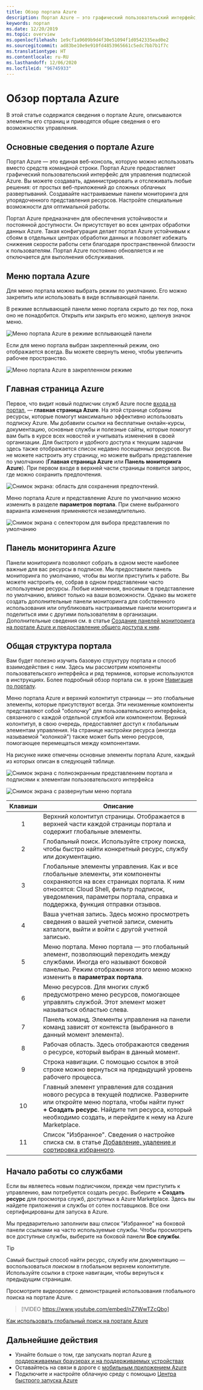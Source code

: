 ```yaml
---
title: Обзор портала Azure
description: Портал Azure — это графический пользовательский интерфейс, который можно использовать для управления службами Azure. Узнайте о навигации и поиске ресурсов на портале Azure.
keywords: портал
ms.date: 12/20/2019
ms.topic: overview
ms.openlocfilehash: 1e9cf1a9609b9d4f30e51094f1d0542335ead0e2
ms.sourcegitcommit: ad83be10e9e910fd4853965661c5edc7bb7b1f7c
ms.translationtype: HT
ms.contentlocale: ru-RU
ms.lasthandoff: 12/06/2020
ms.locfileid: "96745933"
---
```

# <a name="azure-portal-overview"></a>Обзор портала Azure

В этой статье содержатся сведения о портале Azure, описываются элементы его страниц и приводятся общие сведения о его возможностях управления.

## <a name="what-is-the-azure-portal"></a>Основные сведения о портале Azure

Портал Azure — это единая веб-консоль, которую можно использовать вместо средств командной строки. Портал Azure предоставляет графический пользовательский интерфейс для управления подпиской Azure. Вы можете создавать, администрировать и отслеживать любые решения: от простых веб-приложений до сложных облачных развертываний. Создавайте настраиваемые панели мониторинга для упорядоченного представления ресурсов. Настройте специальные возможности для оптимальной работы.

Портал Azure предназначен для обеспечения устойчивости и постоянной доступности. Он присутствует во всех центрах обработки данных Azure. Такая конфигурация делает портал Azure устойчивым к сбоям в отдельных центрах обработки данных и позволяет избежать снижения скорости работы сети благодаря пространственной близости к пользователям. Портал Azure постоянно обновляется и не отключается для выполнения обслуживания.

## <a name="azure-portal-menu"></a>Меню портала Azure

Для меню портала можно выбрать режим по умолчанию. Его можно закрепить или использовать в виде всплывающей панели.

В режиме всплывающей панели меню портала скрыто до тех пор, пока оно не понадобится. Открыть или закрыть его можно, щелкнув значок меню.

![Меню портала Azure в режиме всплывающей панели](./media/azure-portal-overview/azure-portal-overview-portal-menu-flyout.png)

Если для меню портала выбран закрепленный режим, оно отображается всегда. Вы можете свернуть меню, чтобы увеличить рабочее пространство.

![Меню портала Azure в закрепленном режиме](./media/azure-portal-overview/azure-portal-overview-portal-menu-expandcollapse.png)

## <a name="azure-home"></a>Главная страница Azure

Первое, что видит новый подписчик служб Azure после [входа на портал](https://portal.azure.com), — **главная страница Azure**. На этой странице собраны ресурсы, которые помогут максимально эффективно использовать подписку Azure. Мы добавили ссылки на бесплатные онлайн-курсы, документацию, основные службы и полезные сайты, которые помогут вам быть в курсе всех новостей и учитывать изменения в своей организации. Для быстрого и удобного доступа к текущим задачам здесь также отображается список недавно посещенных ресурсов. Вы не можете настроить эту страницу, но можете выбрать представление по умолчанию (**Главная страница Azure** или **Панель мониторинга Azure**). При первом входе в верхней части страницы появится запрос, где можно сохранить предпочтения.

![Снимок экрана: область для сохранения предпочтений.](./media/azure-portal-overview/azure-portal-default-view.png)

Меню портала Azure и представление Azure по умолчанию можно изменить в разделе **параметров портала**. При смене выбранного варианта изменения применяются незамедлительно.

![Снимок экрана с селектором для выбора представления по умолчанию](./media/azure-portal-overview/azure-portal-overview-portal-settings-menu-home.png)

## <a name="azure-dashboard"></a>Панель мониторинга Azure

Панели мониторинга позволяют собрать в одном месте наиболее важные для вас ресурсы в подписке. Мы предоставили панель мониторинга по умолчанию, чтобы вы могли приступить к работе. Вы можете настроить ее, собрав в одном представлении часто используемые ресурсы. Любые изменения, вносимые в представление по умолчанию, влияют только на ваши возможности. Однако вы можете создать дополнительные панели мониторинга для собственного использования или опубликовать настраиваемые панели мониторинга и поделиться ими с другими пользователям в организации. Дополнительные сведения см. в статье [Создание панелей мониторинга на портале Azure и предоставление общего доступа к ним](../azure-portal/azure-portal-dashboards.md).

## <a name="getting-around-the-portal"></a>Общая структура портала

Вам будет полезно изучить базовую структуру портала и способ взаимодействия с ним. Здесь мы рассмотрим компоненты пользовательского интерфейса и ряд терминов, которые используются в инструкциях. Более подробный обзор портала см. в уроке [Навигация по порталу](/learn/modules/tour-azure-portal/3-navigate-the-portal).

Меню портала Azure и верхний колонтитул страницы — это глобальные элементы, которые присутствуют всегда. Эти неизменные компоненты представляют собой "оболочку" для пользовательского интерфейса, связанного с каждой отдельной службой или компонентом. Верхний колонтитул, в свою очередь, предоставляет доступ к глобальным элементам управления. На странице настройки ресурса (иногда называемой "колонкой") также может быть меню ресурсов, помогающее перемещаться между компонентами.

На рисунке ниже отмечены основные элементы портала Azure, каждый из которых описан в следующей таблице.

![Снимок экрана с полноэкранным представлением портала и подписями к элементам пользовательского интерфейса](./media/azure-portal-overview/azure-portal-overview-portal-callouts.png)

![Снимок экрана с развернутым меню портала](./media/azure-portal-overview/azure-portal-overview-portal-menu-callouts.png)

|Клавиши|Описание
|:---:|---|
|1|Верхний колонтитул страницы. Отображается в верхней части каждой страницы портала и содержит глобальные элементы.|
|2| Глобальный поиск. Используйте строку поиска, чтобы быстро найти конкретный ресурс, службу или документацию.|
|3|Глобальные элементы управления. Как и все глобальные элементы, эти компоненты сохраняются на всех страницах портала. К ним относятся: Cloud Shell, фильтр подписок, уведомления, параметры портала, справка и поддержка, функция отправки отзывов.|
|4|Ваша учетная запись. Здесь можно просмотреть сведения о вашей учетной записи, сменить каталоги, выйти и войти с другой учетной записью.|
|5|Меню портала. Меню портала — это глобальный элемент, позволяющий переходить между службами. Иногда его называют боковой панелью. Режим отображения этого меню можно изменить в **параметрах портала**.|
|6|Меню ресурсов. Для многих служб предусмотрено меню ресурсов, помогающее управлять службой. Этот элемент может называться областью слева.|
|7|Панель команд. Элементы управления на панели команд зависят от контекста (выбранного в данный момент элемента).|
|8|Рабочая область.  Здесь отображаются сведения о ресурсе, который выбран в данный момент.|
|9|Строка навигации. С помощью ссылок в этой строке можно вернуться на предыдущий уровень рабочего процесса.|
|10|Главный элемент управления для создания нового ресурса в текущей подписке. Разверните или откройте меню портала, чтобы найти пункт **+ Создать ресурс**. Найдите тип ресурса, который необходимо создать, и перейдите к нему на Azure Marketplace.|
|11|Список "Избранное". Сведения о настройке списка см. в статье [Добавление, удаление и сортировка избранного](../azure-portal/azure-portal-add-remove-sort-favorites.md).|

## <a name="get-started-with-services"></a>Начало работы со службами

Если вы являетесь новым подписчиком, прежде чем приступить к управлению, вам потребуется создать ресурс. Выберите **+ Создать ресурс** для просмотра служб, доступных в Azure Marketplace. Здесь вы найдете приложения и службы от сотен поставщиков. Все они сертифицированы для запуска в Azure.

Мы предварительно заполнили ваш список "Избранное" на боковой панели ссылками на часто используемые службы.  Чтобы просмотреть все доступные службы, выберите на боковой панели **Все службы**.

> [!TIP]
> Самый быстрый способ найти ресурс, службу или документацию — воспользоваться *поиском* в глобальном верхнем колонтитуле. Используйте ссылки в строке навигации, чтобы вернуться к предыдущим страницам.
>
Просмотрите видеоролик с демонстрацией использования глобального поиска на портале Azure.


> [!VIDEO https://www.youtube.com/embed/nZ7WwTZcQbo]

[Как использовать глобальный поиск на портале Azure](https://www.youtube.com/watch?v=nZ7WwTZcQbo)

## <a name="next-steps"></a>Дальнейшие действия

* Узнайте больше о том, где запускать портал Azure [в поддерживаемых браузерах и на поддерживаемых устройствах](../azure-portal/azure-portal-supported-browsers-devices.md)
* Оставайтесь на связи в дороге с [мобильным приложением Azure](https://azure.microsoft.com/features/azure-portal/mobile-app/)
* Подключите и настройте облачную среду с помощью [Центра быстрого запуска Azure](../azure-portal/azure-portal-quickstart-center.md)